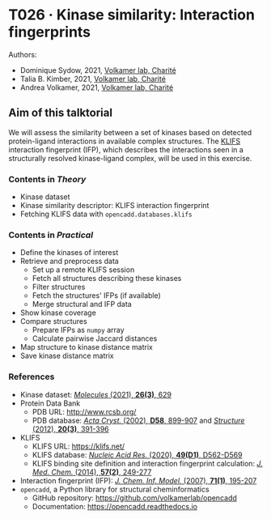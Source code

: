 # T026 · Kinase similarity: Interaction fingerprints

Authors:

- Dominique Sydow, 2021, [Volkamer lab, Charité](https://volkamerlab.org/)
- Talia B. Kimber, 2021, [Volkamer lab, Charité](https://volkamerlab.org/)
- Andrea Volkamer, 2021, [Volkamer lab, Charité](https://volkamerlab.org/)


## Aim of this talktorial

We will assess the similarity between a set of kinases based on detected protein-ligand interactions in available complex structures. The [KLIFS](https://klifs.net/) interaction fingerprint (IFP), which describes the interactions seen in a structurally resolved kinase-ligand complex, will be used in this exercise.  


### Contents in *Theory*

* Kinase dataset
* Kinase similarity descriptor: KLIFS interaction fingerprint
* Fetching KLIFS data with `opencadd.databases.klifs`


### Contents in *Practical*

* Define the kinases of interest
* Retrieve and preprocess data
    * Set up a remote KLIFS session
    * Fetch all structures describing these kinases
    * Filter structures
    * Fetch the structures' IFPs (if available)
    * Merge structural and IFP data
* Show kinase coverage
* Compare structures
    * Prepare IFPs as `numpy` array
    * Calculate pairwise Jaccard distances
* Map structure to kinase distance matrix
* Save kinase distance matrix


### References

* Kinase dataset: [<i>Molecules</i> (2021), <b>26(3)</b>, 629](https://www.mdpi.com/1420-3049/26/3/629) 
* Protein Data Bank
  * PDB URL: http://www.rcsb.org/
  * PDB database: [<i>Acta Cryst.</i> (2002), <b>D58</b>, 899-907](https://doi.org/10.1107/S0907444902003451) and [<i>Structure</i> (2012), <b>20(3)</b>, 391-396](https://doi.org/10.1016/j.str.2012.01.010)
* KLIFS
  * KLIFS URL: https://klifs.net/
  * KLIFS database: [<i>Nucleic Acid Res.</i> (2020), <b>49(D1)</b>, D562-D569](https://doi.org/10.1093/nar/gkaa895)
  * KLIFS binding site definition and interaction fingerprint calculation: [<i>J. Med. Chem.</i> (2014), <b>57(2)</b>, 249-277](https://doi.org/10.1021/jm400378w)
* Interaction fingerprint (IFP): [<i>J. Chem. Inf. Model.</i> (2007), <b>71(1)</b>, 195-207](https://doi.org/10.1021/ci600342e)
* `opencadd`, a Python library for structural cheminformatics
  * GitHub repository: https://github.com/volkamerlab/opencadd
  * Documentation: https://opencadd.readthedocs.io
